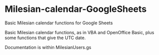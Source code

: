 # Milesian-calendar-GoogleSheets
Basic Milesian calendar functions for Google Sheets

Basic Milesian calendar functions, as in VBA and OpenOffice Basic, 
plus some functions that give the UTC date.

Documentation is within MilesianUsers.gs
